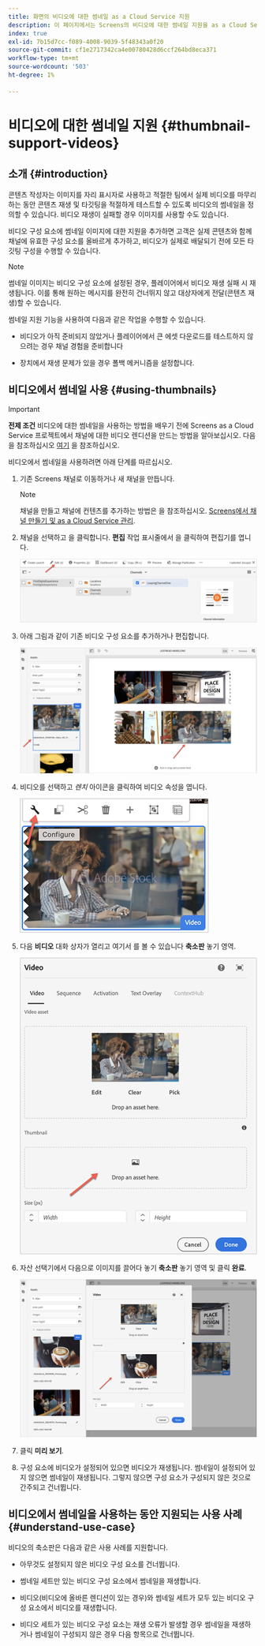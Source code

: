 ```yaml
---
title: 화면의 비디오에 대한 썸네일 as a Cloud Service 지원
description: 이 페이지에서는 Screens의 비디오에 대한 썸네일 지원을 as a Cloud Service으로 추가하는 방법에 대해 설명합니다.
index: true
exl-id: 7b15d7cc-f089-4008-9039-5f48343a0f20
source-git-commit: cf1e2717342ca4e00780428d6ccf264bd8eca371
workflow-type: tm+mt
source-wordcount: '503'
ht-degree: 1%

---
```


# 비디오에 대한 썸네일 지원 {#thumbnail-support-videos}

## 소개 {#introduction}

콘텐츠 작성자는 이미지를 자리 표시자로 사용하고 적절한 팀에서 실제 비디오를 마무리하는 동안 콘텐츠 재생 및 타깃팅을 적절하게 테스트할 수 있도록 비디오의 썸네일을 정의할 수 있습니다. 비디오 재생이 실패할 경우 이미지를 사용할 수도 있습니다.

비디오 구성 요소에 썸네일 이미지에 대한 지원을 추가하면 고객은 실제 콘텐츠와 함께 채널에 유효한 구성 요소를 올바르게 추가하고, 비디오가 실제로 배달되기 전에 모든 타깃팅 구성을 수행할 수 있습니다.

>[!NOTE]
>썸네일 이미지는 비디오 구성 요소에 설정된 경우, 플레이어에서 비디오 재생 실패 시 재생됩니다. 이를 통해 원하는 메시지를 완전히 건너뛰지 않고 대상자에게 전달(콘텐츠 재생)할 수 있습니다.

썸네일 지원 기능을 사용하여 다음과 같은 작업을 수행할 수 있습니다.

* 비디오가 아직 준비되지 않았거나 플레이어에서 큰 에셋 다운로드를 테스트하지 않으려는 경우 채널 경험을 준비합니다

* 장치에서 재생 문제가 있을 경우 폴백 메커니즘을 설정합니다.

## 비디오에서 썸네일 사용 {#using-thumbnails}

>[!IMPORTANT]
>**전제 조건**
>비디오에 대한 썸네일을 사용하는 방법을 배우기 전에 Screens as a Cloud Service 프로젝트에서 채널에 대한 비디오 렌디션을 만드는 방법을 알아보십시오. 다음을 참조하십시오 [여기](/help/screens-cloud/configuring/creating-screens-video-renditions-cloud-service.md) 을 참조하십시오.

비디오에서 썸네일을 사용하려면 아래 단계를 따르십시오.

1. 기존 Screens 채널로 이동하거나 새 채널을 만듭니다.

   >[!NOTE]
   >채널을 만들고 채널에 컨텐츠를 추가하는 방법은 을 참조하십시오. [Screens에서 채널 만들기 및 as a Cloud Service 관리](https://experienceleague.adobe.com/docs/experience-manager-cloud-service/screens-as-cloud-service/create-content/creating-channels-screens-cloud.html?lang=en).

1. 채널을 선택하고 을 클릭합니다. **편집** 작업 표시줄에서 을 클릭하여 편집기를 엽니다.

   ![편집기 열기](/help/screens-cloud/using-core-product-features/assets/thumbnail-1.png)

1. 아래 그림과 같이 기존 비디오 구성 요소를 추가하거나 편집합니다.

   ![구성 요소 편집](/help/screens-cloud/using-core-product-features/assets/thumbnail-2.png)

1. 비디오를 선택하고 *렌치* 아이콘을 클릭하여 비디오 속성을 엽니다.

   ![렌치를 클릭합니다.](/help/screens-cloud/using-core-product-features/assets/thumbnail-3.png)

1. 다음 **비디오** 대화 상자가 열리고 여기서 를 볼 수 있습니다 **축소판** 놓기 영역.

   ![썸네일 보기](/help/screens-cloud/using-core-product-features/assets/thumbnail-4.png)

1. 자산 선택기에서 다음으로 이미지를 끌어다 놓기 **축소판** 놓기 영역 및 클릭 **완료**.

   ![](/help/screens-cloud/using-core-product-features/assets/thumbnail-5.png)

1. 클릭 **미리 보기**.

1. 구성 요소에 비디오가 설정되어 있으면 비디오가 재생됩니다. 썸네일이 설정되어 있지 않으면 썸네일이 재생됩니다. 그렇지 않으면 구성 요소가 구성되지 않은 것으로 간주되고 건너뜁니다.

## 비디오에서 썸네일을 사용하는 동안 지원되는 사용 사례 {#understand-use-case}

비디오의 축소판은 다음과 같은 사용 사례를 지원합니다.

* 아무것도 설정되지 않은 비디오 구성 요소를 건너뜁니다.

* 썸네일 세트만 있는 비디오 구성 요소에서 썸네일을 재생합니다.

* 비디오(비디오에 올바른 렌디션이 있는 경우)와 썸네일 세트가 모두 있는 비디오 구성 요소에서 비디오를 재생합니다.

* 비디오 세트가 있는 비디오 구성 요소는 재생 오류가 발생할 경우 썸네일을 재생하거나 썸네일이 구성되지 않은 경우 다음 항목으로 건너뜁니다.
